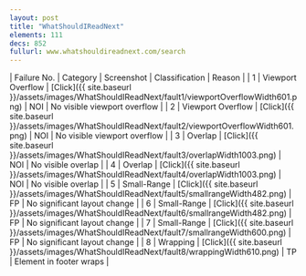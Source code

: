 ```yaml
---
layout: post
title: "WhatShouldIReadNext"
elements: 111
decs: 852
fullurl: www.whatshouldireadnext.com/search
---
```

| Failure No. | Category | Screenshot | Classification | Reason | 
| 1 | Viewport Overflow | [Click]({{ site.baseurl }}/assets/images/WhatShouldIReadNext/fault1/viewportOverflowWidth601.png) | NOI | No visible viewport overflow |
| 2 | Viewport Overflow | [Click]({{ site.baseurl }}/assets/images/WhatShouldIReadNext/fault2/viewportOverflowWidth601.png) | NOI | No visible viewport overflow |
| 3 | Overlap | [Click]({{ site.baseurl }}/assets/images/WhatShouldIReadNext/fault3/overlapWidth1003.png) | NOI | No visible overlap |
| 4 | Overlap | [Click]({{ site.baseurl }}/assets/images/WhatShouldIReadNext/fault4/overlapWidth1003.png) | NOI | No visible overlap |
| 5 | Small-Range | [Click]({{ site.baseurl }}/assets/images/WhatShouldIReadNext/fault5/smallrangeWidth482.png) | FP | No significant layout change |
| 6 | Small-Range | [Click]({{ site.baseurl }}/assets/images/WhatShouldIReadNext/fault6/smallrangeWidth482.png) | FP | No significant layout change |
| 7 | Small-Range | [Click]({{ site.baseurl }}/assets/images/WhatShouldIReadNext/fault7/smallrangeWidth600.png) | FP | No significant layout change |
| 8 | Wrapping | [Click]({{ site.baseurl }}/assets/images/WhatShouldIReadNext/fault8/wrappingWidth610.png) | TP | Element in footer wraps |
